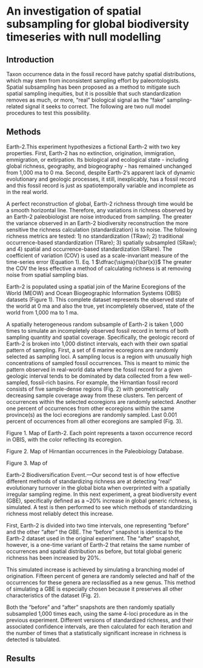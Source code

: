 # An investigation of spatial subsampling for global biodiversity timeseries with null modelling

## Introduction

Taxon occurrence data in the fossil record have patchy spatial distributions, which may stem from inconsistent sampling effort by paleontologists. Spatial subsampling has been proposed as a method to mitigate such spatial sampling inequities, but it is possible that such standardization removes as much, or more, “real” biological signal as the “fake” sampling-related signal it seeks to correct. The following are two null model procedures to test this possibility.

## Methods
Earth-2.This experiment hypothesizes a fictional Earth-2 with two key properties. First, Earth-2 has no extinction, origination, immigration, emmigration, or extirpation. Its biological and ecological state - including global richness, geography, and biogeography - has remained unchanged from 1,000 ma to 0 ma. Second, despite Earth-2’s apparent lack of dynamic evolutionary and geologic processes, it still, inexplicably, has a fossil record and this fossil record is just as spatiotemporally variable and incomplete as in the real world.

A perfect reconstruction of global, Earth-2 richness through time would be a smooth horizontal line. Therefore, any variations in richness observed by an Earth-2 paleobiologist are noise introduced from sampling. The greater the variance observed in an Earth-2 biodiversity reconstruction the more sensitive the richness calculation (standardization) is to noise. The following richness metrics are tested: 1) no standardization (TRaw); 2) traditional occurrence-based standardization (TRare); 3) spatially subsampled (SRaw); and 4) spatial and occurrence-based standardization (SRare). The coefficient of variation (COV) is used as a scale-invariant measure of the time-series error (Equation 1). 
	Eq. 1  $`\dfrac{\sigma}{\bar{x}}`$
The greater the COV the less effective a method of calculating richness is at removing noise from spatial sampling bias.

Earth-2 is populated using a spatial join of the Marine Ecoregions of the World (MEOW) and Ocean Biogeographic Information Systems (OBIS) datasets (Figure 1). This complete dataset represents the observed state of the world at 0 ma and also the true, yet incompletely observed, state of the world from 1,000 ma to 1 ma. 

A spatially heterogeneous random subsample of Earth-2 is taken 1,000 times to simulate an incompletely observed fossil record in terms of both sampling quantity and spatial coverage. Specifically, the geologic record of Earth-2 is broken into 1,000 distinct intervals, each with their own spatial pattern of sampling. First, a set of 6 marine ecoregions are randomly selected as sampling loci. A sampling locus is a region with unusually high concentrations of sampled fossil occurrences. This is meant to mimic the pattern observed in real-world data where the fossil record for a given geologic interval tends to be dominated by data collected from a few well-sampled, fossil-rich basins. For example, the Hirnantian fossil record consists of five sample-dense regions (Fig. 2) with geometrically decreasing sample coverage away from these clusters. Ten percent of occurrences within the selected ecoregions are randomly selected. Another one percent of occurrences from other ecoregions within the same province(s) as the loci ecoregions are randomly sampled. Last 0.001 percent of occurrences from all other ecoregions are sampled (Fig. 3).


Figure 1. Map of Earth-2. Each point represents a taxon occurrence record in OBIS, with the color reflecting its ecoregion. 


Figure 2. Map of Hirnantian occurrences in the Paleobiology Database. 

Figure 3. Map of 

Earth-2 Biodiversification Event.—Our second test is of how effective different methods of standardizing richness are at detecting “real” evolutionary turnover in the global biota when overprinted with a spatially irregular sampling regime. In this next experiment, a great biodiversity event (GBE), specifically defined as a ~20% increase in global generic richness, is simulated. A test is then performed to see which methods of standardizing richness most reliably detect this increase.

First, Earth-2 is divided into two time intervals, one representing “before” and the other “after” the GBE. The “before” snapshot is identical to the Earth-2 dataset used in the original experiment. The “after” snapshot, however, is a one-time variant of Earth-2 that retains the same number of occurrences and spatial distribution as before, but total global generic richness has been increased by 20%. 

This simulated increase is achieved by simulating a branching model of origination. Fifteen percent of genera are randomly selected and half of the occurrences for these genera are reclassified as a new genus. This method of simulating a GBE is especially chosen because it preserves all other characteristics of the dataset (Fig. 2).

Both the “before” and “after” snapshots are then randomly spatially subsampled 1,000 times each, using the same 4-loci procedure as in the previous experiment. Different versions of standardized richness, and their associated confidence intervals, are then calculated for each iteration and the number of times that a statistically significant increase in richness is detected is tabulated.

## Results